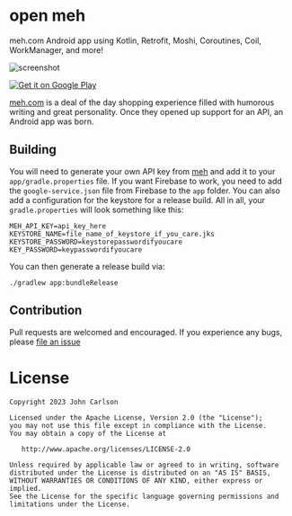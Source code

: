 # open meh

meh.com Android app using Kotlin, Retrofit, Moshi, Coroutines, Coil, WorkManager, and more!

![screenshot](assets/screenshot-1.png)

<a href="https://play.google.com/store/apps/details?id=com.jawnnypoo.openmeh">
  <img alt="Get it on Google Play"
       src="https://github.com/Jawnnypoo/open-meh/raw/main/assets/google-play-badge-small.png" />
</a>

[meh.com](https://meh.com/) is a deal of the day shopping experience filled with humorous writing and great personality. Once they opened up support for an API, an Android app was born.

## Building
You will need to generate your own API key from [meh](https://meh.com/forum/topics/meh-api) and add it to your `app/gradle.properties` file. If you want Firebase to work, you need to add the `google-service.json` file from Firebase to the `app` folder. You can also add a configuration for the keystore for a release build. All in all, your `gradle.properties` will look something like this:
```Gradle
MEH_API_KEY=api_key_here
KEYSTORE_NAME=file_name_of_keystore_if_you_care.jks
KEYSTORE_PASSWORD=keystorepasswordifyoucare
KEY_PASSWORD=keypasswordifyoucare
```
You can then generate a release build via:
```
./gradlew app:bundleRelease
```

## Contribution
Pull requests are welcomed and encouraged. If you experience any bugs, please [file an issue](https://github.com/Jawnnypoo/open-meh/issues/new)

License
=======

    Copyright 2023 John Carlson

    Licensed under the Apache License, Version 2.0 (the "License");
    you may not use this file except in compliance with the License.
    You may obtain a copy of the License at

       http://www.apache.org/licenses/LICENSE-2.0

    Unless required by applicable law or agreed to in writing, software
    distributed under the License is distributed on an "AS IS" BASIS,
    WITHOUT WARRANTIES OR CONDITIONS OF ANY KIND, either express or implied.
    See the License for the specific language governing permissions and
    limitations under the License.
